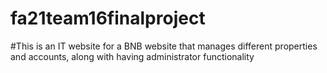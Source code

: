 # fa21team16finalproject

#This is an IT website for a BNB website that manages different properties and accounts, along with having administrator functionality
